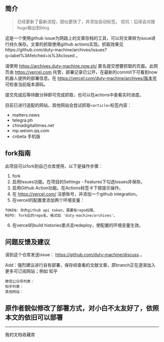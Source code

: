 ## 简介

> 已经更新了最新流程，貌似更快了，并添加自动标签。
> 挖坑：后续会对接hugo输出到blog

这是一个使用github issue为网路上的文章存档的工具，可以将文章转为issue进行持久保存。文章的抓取使用github actions实现。抓取效果见https://github.com/duty-machine/archives/issues?q=label%3Afetched+is%3Aclosed 。

请使用 https://archives.duty-machine.now.sh/ 匿名提交想要抓取的页面。此网页由 https://vercel.com 托管，部署记录已公开，在最新的commit下可看到now机器人提供的部署信息。在 https://vercel.com/duty-machine/archives/版本号 可检查当前版本源码。

提交完成后等待数分钟即可完成抓取，也可以在actions中查看实时进度。

目前已进行适配的网站，其他网站会尝试抓取`<article>`标签内容：
* matters.news
* telegra.ph
* chinadigitaltimes.net
* mp.weixin.qq.com
* cnbeta 手机版

## fork指南

此项目可以fork到自己仓库使用，以下是操作步骤：
1. fork
2. 启用Issues功能。在项目的Settings - Features下勾选Issues并保存。
3. 启用Github Action功能。在Actions标签卡下按提示操作。
4. 在 https://vercel.com/ 注册账号，并添加一个github integration。
5. 在vercel的配置里添加两个环境变量：
```
TOKEN: 你的github api token，需要有repo权限。
REPO: fork后的repo名，格式如 'duty-machine/archives'。
```
6. 在vercel的build histories里点击redeploy，使配置的环境变量生效。
## 问题反馈及建议
请到这个仓库发送issue： https://github.com/duty-machine/discuss 。

Add：强烈建议进行自有部署，保存经查看的文献文章，原branch正在逐渐加入更多可订阅网站；例如 知乎

```
微信公众号列表：
知乎列表：
其他网站：

```
## 原作者貌似修改了部署方式，对小白不太友好了，依照本文的依旧可以部署
---
我的文档收藏库


